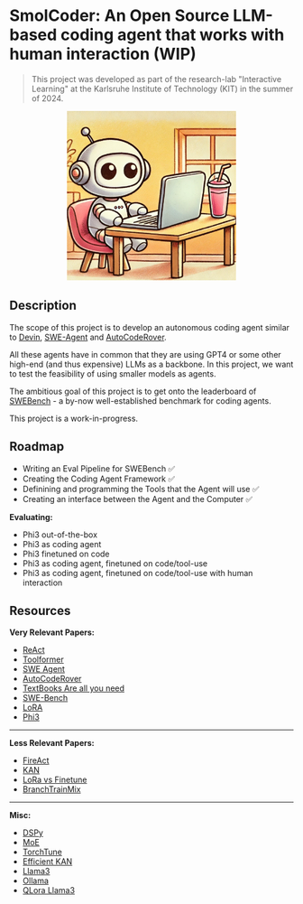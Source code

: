 # SmolCoder: An Open Source LLM-based coding agent that works with human interaction (WIP)
 
 > This project was developed as part of the research-lab "Interactive Learning" at the Karlsruhe Institute of Technology (KIT) in the summer of 2024.
<p align="center">
<img src="https://github.com/theonetruekn/interactive-learning/blob/master/smolcoder.webp?raw=true" width=300 height =300/>
</p>

## Description

The scope of this project is to develop an autonomous coding agent similar to [Devin](https://www.cognition.ai/blog/introducing-devin), [SWE-Agent](https://swe-agent.com/) and [AutoCodeRover](https://github.com/nus-apr/auto-code-rover).

All these agents have in common that they are using GPT4 or some other high-end (and thus expensive) LLMs as a backbone. In this project, we want to test the feasibility of using smaller models as agents.

The ambitious goal of this project is to get onto the leaderboard of [SWEBench](https://www.swebench.com/) - a by-now well-established benchmark for coding agents.

This project is a work-in-progress.

## Roadmap
- Writing an Eval Pipeline for SWEBench ✅
- Creating the Coding Agent Framework ✅
- Definining and programming the Tools that the Agent will use ✅
- Creating an interface between the Agent and the Computer ✅

**Evaluating:**
 - Phi3 out-of-the-box
 - Phi3 as coding agent
 - Phi3 finetuned on code
 - Phi3 as coding agent, finetuned on code/tool-use
 - Phi3 as coding agent, finetuned on code/tool-use with human interaction

## Resources

**Very Relevant Papers:**
- [ReAct](https://arxiv.org/abs/2210.03629)
- [Toolformer](https://arxiv.org/abs/2302.04761)
- [SWE Agent](https://swe-agent.com/paper.pdf)
- [AutoCodeRover](https://arxiv.org/abs/2404.05427)
- [TextBooks Are all you need](https://arxiv.org/abs/2306.11644)
- [SWE-Bench](https://arxiv.org/abs/2310.06770)
- [LoRA](https://arxiv.org/abs/2106.09685)
- [Phi3](https://arxiv.org/abs/2404.14219)
___
**Less Relevant Papers:**
- [FireAct](https://arxiv.org/abs/2310.05915)
- [KAN](https://arxiv.org/abs/2404.19756)
- [LoRa vs Finetune](https://arxiv.org/abs/2405.09673)
- [BranchTrainMix](https://arxiv.org/abs/2403.07816)
___
**Misc:**
- [DSPy](https://github.com/stanfordnlp/dspy)
- [MoE](https://huggingface.co/blog/moe)
- [TorchTune](https://github.com/pytorch/torchtune)
- [Efficient KAN](https://github.com/Blealtan/efficient-kan/tree/master)
- [Llama3](https://llama.meta.com/llama3/)
- [Ollama](https://ollama.com/)
- [QLora Llama3](https://www.philschmid.de/fsdp-qlora-llama3)

